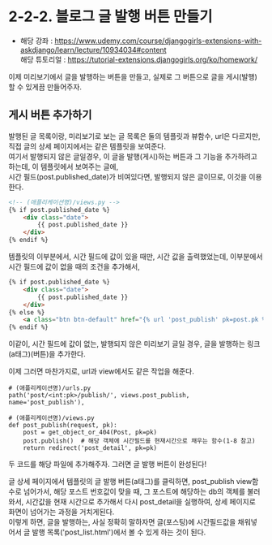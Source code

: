 # 2-2-2. 블로그 글 발행 버튼 만들기
- 해당 강좌 : https://www.udemy.com/course/djangogirls-extensions-with-askdjango/learn/lecture/10934034#content   
해당 튜토리얼 : https://tutorial-extensions.djangogirls.org/ko/homework/

이제 미리보기에서 글을 발행하는 버튼을 만들고, 실제로 그 버튼으로 글을 게시(발행)할 수 있게끔 만들어주자.

## 게시 버튼 추가하기

발행된 글 목록이랑, 미리보기로 보는 글 목록은 둘의 템플릿과 뷰함수, url은 다르지만, 직접 글의 상세 페이지에서는 같은 템플릿을 보여준다.   
여기서 발행되지 않은 글일경우, 이 글을 발행(게시)하는 버튼과 그 기능을 추가하려고 하는데, 이 템플릿에서 보여주는 글에,  
시간 필드(post.published_date)가 비여있다면, 발행되지 않은 글이므로, 이것을 이용한다.
```html
<!-- (애플리케이션명)/views.py -->
{% if post.published_date %}
    <div class="date">
        {{ post.published_date }}
    </div>
{% endif %}
```
템플릿의 이부분에서, 시간 필드에 값이 있을 때만, 시간 값을 출력했었는데, 이부분에서 시간 필드에 값이 없을 때의 조건을 추가해서,
```html
{% if post.published_date %}
    <div class="date">
        {{ post.published_date }}
    </div>
{% else %}
    <a class="btn btn-default" href="{% url 'post_publish' pk=post.pk %}">Publish</a>
{% endif %}
```
이같이, 시간 필드에 값이 없는, 발행되지 않은 미리보기 글일 경우, 글을 발행하는 링크(a태그)(버튼)을 추가한다.

이제 그러면 마찬가지로, url과 view에서도 같은 작업을 해준다.
```py3
# (애플리케이션명)/urls.py 
path('post/<int:pk>/publish/', views.post_publish, name='post_publish'),
```
```py3
# (애플리케이션명)/views.py
def post_publish(request, pk):
    post = get_object_or_404(Post, pk=pk)
    post.publish()  # 해당 객체에 시간필드를 현재시간으로 채우는 함수(1-8 참고)
    return redirect('post_detail', pk=pk)
```
두 코드를 해당 파일에 추가해주자. 그러면 글 발행 버튼이 완성된다!

글 상세 페이지에서 템플릿의 글 발행 버튼(a태그)를 클릭하면, post_publish view함수로 넘어가서, 해당 포스트 번호값이 맞을 때, 그 포스트에 해당하는 db의 객체를 불러와서, 시간값을 현재 시간으로 추가해서 다시 post_detail을 실행하여, 상세 페이지로 화면이 넘어가는 과정을 거치게된다.  
이렇게 하면, 글을 발행하는, 사실 정확히 말하자면 글(포스팅)에 시간필드값을 채워넣어서 글 발행 목록('post_list.html')에서 볼 수 있게 하는 것이 된다.
